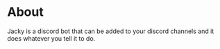 # About

Jacky is a discord bot that can be added to your discord channels and it does whatever you tell it to do.
